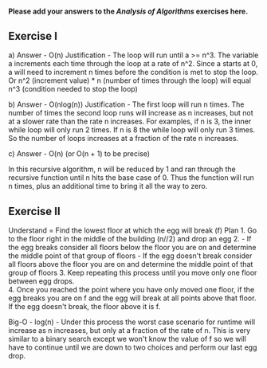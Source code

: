 #### Please add your answers to the ***Analysis of  Algorithms*** exercises here.

## Exercise I

a)
    Answer - O(n)
    Justification - The loop will run until a >= n^3.  The variable a increments each time through the loop at a rate of n^2. Since a starts at 0, a will need to increment n times before the condition is met to stop the loop.  Or n^2 (increment value) * n (number of times through the loop) will equal n^3 (condition needed to stop the loop)


b)
    Answer - O(nlog(n))
    Justification - The first loop will run n times.  The number of times the second loop runs will increase as n increases, but not at a slower rate than the rate n increases.  For examples, if n is 3, the inner while loop will only run 2 times. If n is 8 the while loop will only run 3 times.  So the number of loops increases at a fraction of the rate n increases.


c) Answer - O(n) (or O(n + 1) to be precise)

In this recursive algorithm, n will be reduced by 1 and ran through the recursive function until n hits the base case of 0.  Thus the function will run n times, plus an additional time to bring it all the way to zero.

## Exercise II


Understand = Find the lowest floor at which the egg will break (f)
Plan
    1. Go to the floor right in the middle of the building (n//2) and drop an egg
    2. 
        - If the egg breaks consider all floors below the floor you are on and determine the middle point of that group of floors
        - If the egg doesn't break consider all floors above the floor you are on and determine the middle point of that group of floors
    3.  Keep repeating this process until you move only one floor between egg drops.  
    4.  Once you reached the point where you have only moved one floor, if the egg breaks you are on f and the egg will break at all points above that floor.  If the egg doesn't break, the floor above it is f.

Big-O - log(n) - Under this process the worst case scenario for runtime will increase as n increases, but only at a fraction of the rate of n.  This is very similar to a binary search except we won't know the value of f so we will have to continue until we are down to two choices and perform our last egg drop.



